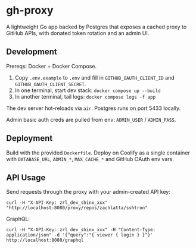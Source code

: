 # gh-proxy

A lightweight Go app backed by Postgres that exposes a cached proxy to GitHub APIs, with donated token rotation and an admin UI.

## Development

Prereqs: Docker + Docker Compose.

1. Copy `.env.example` to `.env` and fill in `GITHUB_OAUTH_CLIENT_ID` and `GITHUB_OAUTH_CLIENT_SECRET`.
2. In one terminal, start dev stack: `docker compose up --build`
3. In another terminal, tail logs: `docker compose logs -f app`

The dev server hot-reloads via `air`. Postgres runs on port 5433 locally.

Admin basic auth creds are pulled from env: `ADMIN_USER` / `ADMIN_PASS`.

## Deployment

Build with the provided `Dockerfile`. Deploy on Coolify as a single container with `DATABASE_URL`, `ADMIN_*`, `MAX_CACHE_*` and GitHub OAuth env vars.

## API Usage

Send requests through the proxy with your admin-created API key:

```
curl -H "X-API-Key: zrl_dev_shinx_xxx" "http://localhost:8080/proxy/repos/zachlatta/sshtron"
```

GraphQL:

```
curl -H "X-API-Key: zrl_dev_shinx_xxx" -H "Content-Type: application/json" -d '{"query":"{ viewer { login } }"}' http://localhost:8080/graphql
```

